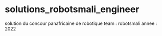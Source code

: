 # solutions_robotsmali_engineer
solution du concour panafricaine de robotique 
team : robotsmali
annee : 2022

